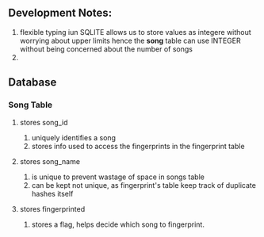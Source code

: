 
## Development Notes:

1. flexible typing iun SQLITE allows us to store values as integere without worrying about upper limits hence the
<b>song</b> table can use INTEGER without being concerned about the number of songs
2. 

## Database
### Song Table
1. stores song_id
   1. uniquely identifies a song
   2. stores info used to access the fingerprints in the fingerprint table

2. stores song_name
   1. is unique to prevent wastage of space in songs table
   2. can be kept not unique, as fingerprint's table keep track of duplicate hashes itself

3. stores fingerprinted
    1. stores a flag, helps decide which song to fingerprint.